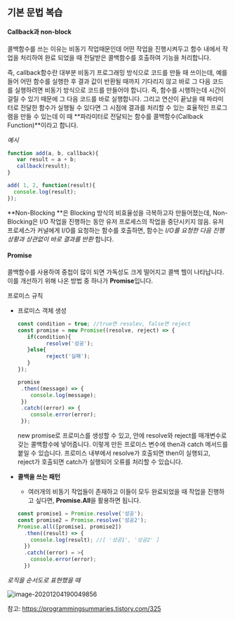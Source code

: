 ## 기본 문법 복습



#### Callback과 non-block

   콜백함수를 쓰는 이유는 비동기 작업때문인데 어떤 작업을 진행시켜두고 함수 내에서 작업을 처리하여 완료 되었을 때 전달받은 콜백함수를 호출하여 기능을 처리합니다.

  즉,  callback함수란 대부분 비동기 프로그래밍 방식으로 코드를 만들 때 쓰이는데, 예를들어 어떤 함수를 실행한 후 결과 값이 반환될 때까지 기다리지 않고 바로 그 다음 코드를 실행하려면 비동기 방식으로 코드를 만들어야 합니다. 즉,  함수를 시행하는데 시간이 걸릴 수 있기 때문에 그 다음 코드를 바로 실행합니다. 그리고 연산이 끝났을 때 파라미터로 전달한 함수가 실행될 수 있다면 그 시점에 결과를 처리할 수 있는 효율적인 프로그램을 만들 수 있는데 이 때 **파라미터로 전달되는 함수를 콜백함수(Callback Function)**이라고 합니다.



*예시*

```javascript
function add(a, b, callback){
   var result = a + b;
   callback(result);
}

add( 1, 2, function(result){
  console.log(result);
});
```



**Non-Blocking **은  Blocking 방식의 비효율성을 극복하고자 만들어졌는데, Non- Blocking은  I/O 작업을 진행하는 동안 유저 프로세스의 작업을 중단시키지 않음. 유저 프로세스가 커널에게 I/O를 요청하는 함수를 호출하면, 함수는 *I/O를 요청한 다음 진행상황과 상관없이 바로 결과를 반환* 합니다.



#### Promise

콜백함수를 사용하여 중첩이 많이 되면 가독성도 크게 떨어지고 콜백 헬이 나타납니다. 이를 개선하기 위해 나온 방법 중 하나가 **Promise**입니다.



프로미스 규칙

- 프로미스 객체 생성

  ```javascript
  const condition = true; //true면 resolev, false면 reject
  const promise = new Promise((resolve, reject) => {
     if(condition){
           resolve('성공');
     }else{
           reject('실패');
     }
  });
  
  promise
   .then((message) => {
      console.log(message);
   })
   .catch((error) => {
      console.error(error);
   });
  ```

  new promise로 프로미스를 생성할 수 있고, 안에 resolve와 reject를 매개변수로 갖는 콜백함수에 넣어줍니다. 이렇게 만든 프로미스 변수에 then과 catch 메서드를 붙일 수 있습니다. 프로미스 내부에서 resolve가 호출되면 then이 실행되고, reject가 호출되면 catch가 실행되어 오류를 처리할 수 있습니다.

  

- **콜백을 쓰는 패턴**

  - 여러개의 비동기 작업들이 존재하고 이들이 모두 완료되었을 때 작업을 진행하고 싶다면, **Promise.All**을 활용하면 됩니다.

  ```javascript
  const promise1 = Promise.resolve('성공');
  const promise2 = Promise.resolve('성공2');
  Promise.all([promise1, promise2])
    .then((result) => {
      console.log(result); //[ '성공1', '성공2' ]
    })
    .catch((error) = >{
      console.error(error);
    })
  ```

  

  

  





*로직을 순서도로 표현했을 때*

![image-20201204190049856](C:\Users\user\AppData\Roaming\Typora\typora-user-images\image-20201204190049856.png)

 참고:  https://programmingsummaries.tistory.com/325



#### 



